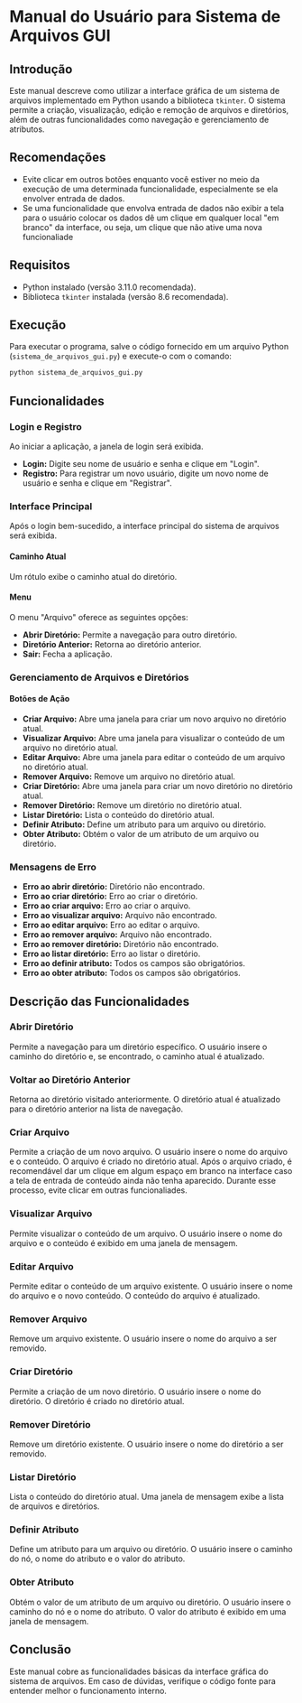 # Manual do Usuário para Sistema de Arquivos GUI

## Introdução

Este manual descreve como utilizar a interface gráfica de um sistema de arquivos implementado em Python usando a biblioteca `tkinter`. O sistema permite a criação, visualização, edição e remoção de arquivos e diretórios, além de outras funcionalidades como navegação e gerenciamento de atributos.

## Recomendações
- Evite clicar em outros botões enquanto você estiver no meio da execução de uma determinada funcionalidade, especialmente se ela envolver entrada de dados.
- Se uma funcionalidade que envolva entrada de dados não exibir a tela para o usuário colocar os dados dê um clique em qualquer local "em branco" da interface, ou seja, um clique que não ative uma nova funcionaliade 

## Requisitos

- Python instalado (versão 3.11.0 recomendada).
- Biblioteca `tkinter` instalada (versão 8.6 recomendada).

## Execução

Para executar o programa, salve o código fornecido em um arquivo Python (`sistema_de_arquivos_gui.py`) e execute-o com o comando:

```sh
python sistema_de_arquivos_gui.py
```

## Funcionalidades

### Login e Registro

Ao iniciar a aplicação, a janela de login será exibida.

- **Login:** Digite seu nome de usuário e senha e clique em "Login".
- **Registro:** Para registrar um novo usuário, digite um novo nome de usuário e senha e clique em "Registrar".

### Interface Principal

Após o login bem-sucedido, a interface principal do sistema de arquivos será exibida.

#### Caminho Atual

Um rótulo exibe o caminho atual do diretório.

#### Menu

O menu "Arquivo" oferece as seguintes opções:

- **Abrir Diretório:** Permite a navegação para outro diretório.
- **Diretório Anterior:** Retorna ao diretório anterior.
- **Sair:** Fecha a aplicação.

### Gerenciamento de Arquivos e Diretórios

#### Botões de Ação

- **Criar Arquivo:** Abre uma janela para criar um novo arquivo no diretório atual.
- **Visualizar Arquivo:** Abre uma janela para visualizar o conteúdo de um arquivo no diretório atual.
- **Editar Arquivo:** Abre uma janela para editar o conteúdo de um arquivo no diretório atual.
- **Remover Arquivo:** Remove um arquivo no diretório atual.
- **Criar Diretório:** Abre uma janela para criar um novo diretório no diretório atual.
- **Remover Diretório:** Remove um diretório no diretório atual.
- **Listar Diretório:** Lista o conteúdo do diretório atual.
- **Definir Atributo:** Define um atributo para um arquivo ou diretório.
- **Obter Atributo:** Obtém o valor de um atributo de um arquivo ou diretório.

### Mensagens de Erro

- **Erro ao abrir diretório:** Diretório não encontrado.
- **Erro ao criar diretório:** Erro ao criar o diretório.
- **Erro ao criar arquivo:** Erro ao criar o arquivo.
- **Erro ao visualizar arquivo:** Arquivo não encontrado.
- **Erro ao editar arquivo:** Erro ao editar o arquivo.
- **Erro ao remover arquivo:** Arquivo não encontrado.
- **Erro ao remover diretório:** Diretório não encontrado.
- **Erro ao listar diretório:** Erro ao listar o diretório.
- **Erro ao definir atributo:** Todos os campos são obrigatórios.
- **Erro ao obter atributo:** Todos os campos são obrigatórios.

## Descrição das Funcionalidades

### Abrir Diretório

Permite a navegação para um diretório específico. O usuário insere o caminho do diretório e, se encontrado, o caminho atual é atualizado.

### Voltar ao Diretório Anterior

Retorna ao diretório visitado anteriormente. O diretório atual é atualizado para o diretório anterior na lista de navegação.

### Criar Arquivo

Permite a criação de um novo arquivo. O usuário insere o nome do arquivo e o conteúdo. O arquivo é criado no diretório atual. Após o arquivo criado, é recomendável dar um clique em algum espaço em branco na interface caso a tela de entrada de conteúdo ainda não tenha aparecido. Durante esse processo, evite clicar em outras funcionaliades.

### Visualizar Arquivo

Permite visualizar o conteúdo de um arquivo. O usuário insere o nome do arquivo e o conteúdo é exibido em uma janela de mensagem.

### Editar Arquivo

Permite editar o conteúdo de um arquivo existente. O usuário insere o nome do arquivo e o novo conteúdo. O conteúdo do arquivo é atualizado.

### Remover Arquivo

Remove um arquivo existente. O usuário insere o nome do arquivo a ser removido.

### Criar Diretório

Permite a criação de um novo diretório. O usuário insere o nome do diretório. O diretório é criado no diretório atual.

### Remover Diretório

Remove um diretório existente. O usuário insere o nome do diretório a ser removido.

### Listar Diretório

Lista o conteúdo do diretório atual. Uma janela de mensagem exibe a lista de arquivos e diretórios.

### Definir Atributo

Define um atributo para um arquivo ou diretório. O usuário insere o caminho do nó, o nome do atributo e o valor do atributo.

### Obter Atributo

Obtém o valor de um atributo de um arquivo ou diretório. O usuário insere o caminho do nó e o nome do atributo. O valor do atributo é exibido em uma janela de mensagem.

## Conclusão

Este manual cobre as funcionalidades básicas da interface gráfica do sistema de arquivos. Em caso de dúvidas, verifique o código fonte para entender melhor o funcionamento interno.